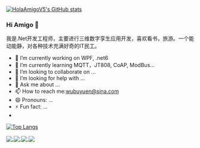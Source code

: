[![HolaAmigoV5's GitHub stats](https://github-readme-stats.vercel.app/api?username=HolaAmigoV5&show_icons=tru)](https://github.com/HolaAmigoV5)

### Hi Amigo 👋
我是.Net开发工程师，主要进行三维数字孪生应用开发，喜欢看书，旅游。一个能动能静，对各种技术充满好奇的IT民工。


- 🔭 I’m currently working on WPF, .net6
- 🌱 I’m currently learning MQTT，JT808, CoAP, ModBus...
- 👯 I’m looking to collaborate on ...
- 🤔 I’m looking for help with ...
- 💬 Ask me about ...
- 📫 How to reach me:wubuyuen@sina.com
- 😄 Pronouns: ...
- ⚡ Fun fact: ...
- 


[![Top Langs](https://github-readme-stats.vercel.app/api/top-langs/?username=HolaAmigoV5&layout=compact)](https://github.com/HolaAmigoV5/github-readme-stats)




<a href="https://github.com/HolaAmigoV5/MyCode">
  <img align="center" src="https://github-readme-stats.vercel.app/api/pin/?username=HolaAmigoV5&repo=MyCode" />
</a>


<a href="https://github.com/HolaAmigoV5/Python">
  <img align="center" src="https://github-readme-stats.vercel.app/api/pin/?username=HolaAmigoV5&repo=Python" />
</a>

<a href="https://github.com/HolaAmigoV5/algorithm012">
  <img align="center" src="https://github-readme-stats.vercel.app/api/pin/?username=HolaAmigoV5&repo=algorithm012" />
</a>

<a href="https://github.com/HolaAmigoV5/Python3-webapp">
  <img align="center" src="https://github-readme-stats.vercel.app/api/pin/?username=HolaAmigoV5&repo=Python3-webapp" />
</a>
